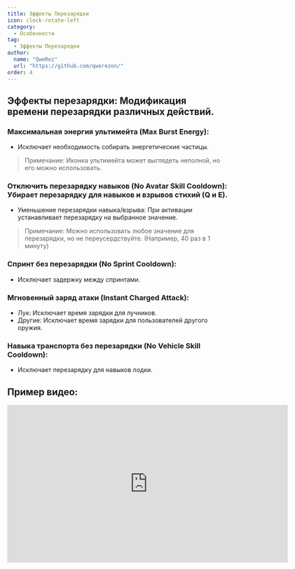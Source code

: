 ```yaml
---
title: Эффекты Перезарядки
icon: clock-rotate-left
category:
  - Особенности
tag:
  - Эффекты Перезарядки
author: 
  name: "QweRez"
  url: "https://github.com/qwerezon/"
order: 4
---
```


## Эффекты перезарядки: Модификация времени перезарядки различных действий.
### Максимальная энергия ультимейта (Max Burst Energy):
- Исключает необходимость собирать энергетические частицы.
> Примечание: Иконка ультимейта может выглядеть неполной, но его можно использовать.
### Отключить перезарядку навыков (No Avatar Skill Cooldown): Убирает перезарядку для навыков и взрывов стихий (Q и E).
- Уменьшение перезарядки навыка/взрыва: При активации устанавливает перезарядку на выбранное значение.
> Примечание: Можно использовать любое значение для перезарядки, но не переусердствуйте. (Например, 40 раз в 1 минуту)
### Спринт без перезарядки (No Sprint Cooldown):
- Исключает задержку между спринтами.
### Мгновенный заряд атаки (Instant Charged Attack):
- Лук: Исключает время зарядки для лучников.
- Другие: Исключает время зарядки для пользователей другого оружия.
### Навыка транспорта без перезарядки (No Vehicle Skill Cooldown):
- Исключает перезарядку для навыков лодки.

## Пример видео:

<div class="iframe-container"><iframe width="640" height="360" src="https://www.youtube.com/embed/qv5ykSL3Ojw?list=PL5eI1Tb64p56g27qfYk7VuFTz4FK6YrKa" title="Korepi - Эффекты Перезарядки" frameborder="0" allow="accelerometer; autoplay; clipboard-write; encrypted-media; gyroscope; picture-in-picture; web-share" allowfullscreen></iframe></div>

